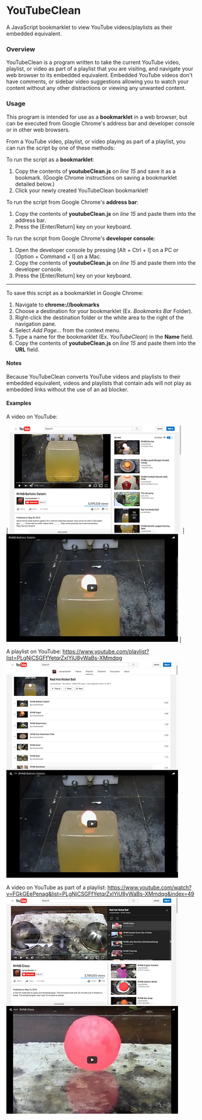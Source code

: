 # YouTubeClean

A JavaScript bookmarklet to view YouTube videos/playlists as their embedded equivalent.

### Overview

  YouTubeClean is a program written to take the current YouTube video, playlist, or video as part of a playlist that you are visiting, and navigate your web browser to its embedded equivalent. Embedded YouTube videos don't have comments, or sidebar video suggestions allowing you to watch your content without any other distractions or viewing any unwanted content.

### Usage

This program is intended for use as a **bookmarklet** in a web browser, but can be executed from Google Chrome's address bar and developer console or in other web browsers.

From a YouTube video, playlist, or video playing as part of a playlist, you can run the script by one of these methods:

To run the script as a **bookmarklet**:
  1. Copy the contents of **youtubeClean.js** on _line 15_ and save it as a bookmark. (Google Chrome instructions on saving a bookmarklet detailed below.)
  2. Click your newly created YouTubeClean bookmarklet!

To run the script from Google Chrome's **address bar**:
  1. Copy the contents of **youtubeClean.js** on _line 15_ and paste them into the address bar.
  2. Press the [Enter/Return] key on your keyboard.

To run the script from Google Chrome's **developer console**:
  1. Open the developer console by pressing [Alt + Ctrl + I] on a PC or [Option + Command + I] on a Mac.
  2. Copy the contents of **youtubeClean.js** on _line 15_ and paste them into the developer console.
  3. Press the [Enter/Return] key on your keyboard.

-----

To save this script as a bookmarklet in Google Chrome:
  1. Navigate to **chrome://bookmarks**
  2. Choose a destination for your bookmarklet (Ex. _Bookmarks Bar_ Folder).
  3. Right-click the destination folder or the white area to the right of the navigation pane.
  4. Select _Add Page..._ from the context menu.
  5. Type a name for the bookmarklet (Ex. _YouTubeClean_) in the **Name** field.
  6. Copy the contents of **youtubeClean.js** on _line 15_ and paste them into the **URL** field.

#### Notes

Because YouTubeClean converts YouTube videos and playlists to their embedded equivalent, videos and playlists that contain ads will not play as embedded links without the use of an ad blocker.


#### Examples

A video on YouTube:

| ![Video](https://github.com/dkidd928/YouTubeClean/blob/master/images/video_small.png) | ![Video embed](https://github.com/dkidd928/YouTubeClean/blob/master/images/video_embed_small.png) |

A playlist on YouTube:
  https://www.youtube.com/playlist?list=PLgNjCSGFfYetqrZxlYiU8yWaBs-XMmdqg
  ![Playlist](https://github.com/dkidd928/YouTubeClean/blob/master/images/playlist_small.png) ![Playlist embed](https://github.com/dkidd928/YouTubeClean/blob/master/images/playlist_embed_small.png)

A video on YouTube as part of a playlist:
  https://www.youtube.com/watch?v=FGkGEePenag&list=PLgNjCSGFfYetqrZxlYiU8yWaBs-XMmdqg&index=49
  ![Video in playlist](https://github.com/dkidd928/YouTubeClean/blob/master/images/videoInPlaylist_small.png) ![Video in playlist embed](https://github.com/dkidd928/YouTubeClean/blob/master/images/videoInPlaylist_embed_small.png)